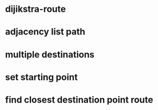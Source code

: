 # dijikstra-route 
# adjacency list path
# multiple destinations
# set starting point
# find closest destination point route
